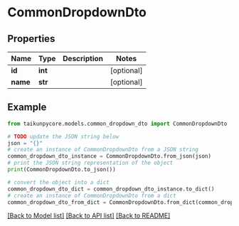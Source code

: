 # CommonDropdownDto


## Properties

Name | Type | Description | Notes
------------ | ------------- | ------------- | -------------
**id** | **int** |  | [optional] 
**name** | **str** |  | [optional] 

## Example

```python
from taikunpycore.models.common_dropdown_dto import CommonDropdownDto

# TODO update the JSON string below
json = "{}"
# create an instance of CommonDropdownDto from a JSON string
common_dropdown_dto_instance = CommonDropdownDto.from_json(json)
# print the JSON string representation of the object
print(CommonDropdownDto.to_json())

# convert the object into a dict
common_dropdown_dto_dict = common_dropdown_dto_instance.to_dict()
# create an instance of CommonDropdownDto from a dict
common_dropdown_dto_from_dict = CommonDropdownDto.from_dict(common_dropdown_dto_dict)
```
[[Back to Model list]](../README.md#documentation-for-models) [[Back to API list]](../README.md#documentation-for-api-endpoints) [[Back to README]](../README.md)


